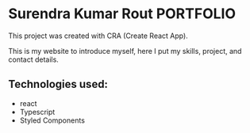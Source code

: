 # Surendra Kumar Rout PORTFOLIO

This project was created with CRA (Create React App).

This is my website to introduce myself, here I put my skills, project, and contact details.

## Technologies used:

- react
- Typescript
- Styled Components
